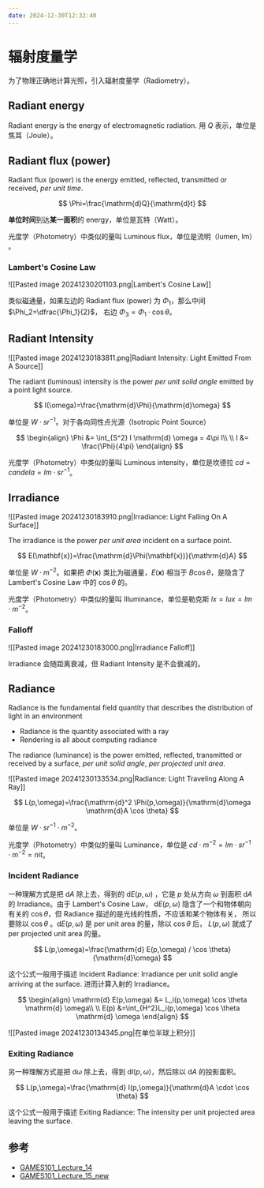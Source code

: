 ```yaml
---
date: 2024-12-30T12:32:40
---
```


# 辐射度量学

为了物理正确地计算光照，引入辐射度量学（Radiometry）。

## Radiant energy

Radiant energy is the energy of electromagnetic radiation. 用 $Q$ 表示，单位是焦耳（Joule）。

## Radiant flux (power)

Radiant flux (power) is the energy emitted, reflected, transmitted or received, *per unit time*.

$$
\Phi=\frac{\mathrm{d}Q}{\mathrm{d}t}
$$

**单位时间**到达**某一面积**的 energy，单位是瓦特（Watt）。

光度学（Photometry）中类似的量叫 Luminous flux，单位是流明（lumen, lm） 。

### Lambert's Cosine Law

![[Pasted image 20241230201103.png|Lambert's Cosine Law]]

类似磁通量，如果左边的 Radiant flux (power) 为 $\Phi_1$，那么中间 $\Phi_2=\dfrac{\Phi_1}{2}$， 右边 $\Phi_3 = \Phi_1 \cdot \cos \theta$。

## Radiant Intensity

![[Pasted image 20241230183811.png|Radiant Intensity: Light Emitted From A Source]]

The radiant (luminous) intensity is the power *per unit solid angle* emitted by a point light source.

$$
I(\omega)=\frac{\mathrm{d}\Phi}{\mathrm{d}\omega}
$$

单位是 $W \cdot sr^{-1}$。对于各向同性点光源（Isotropic Point Source）

$$
\begin{align}
\Phi &= \int_{S^2} I \mathrm{d} \omega = 4\pi I\\
\\
I &= \frac{\Phi}{4\pi}
\end{align}
$$

光度学（Photometry）中类似的量叫 Luminous intensity，单位是坎德拉 $cd = candela = lm \cdot sr^{-1}$。

## Irradiance

![[Pasted image 20241230183910.png|Irradiance: Light Falling On A Surface]]

The irradiance is the power *per unit area* incident on a surface point.

$$
E(\mathbf{x})=\frac{\mathrm{d}\Phi(\mathbf{x})}{\mathrm{d}A}
$$

单位是 $W \cdot m^{-2}$。如果把 $\Phi(\mathbf{x})$ 类比为磁通量，$E(\mathbf{x})$ 相当于 $B \cos \theta$，是隐含了 Lambert's Cosine Law 中的 $\cos \theta$ 的。

光度学（Photometry）中类似的量叫 Illuminance，单位是勒克斯 $lx=lux=lm \cdot m^{-2}$。

### Falloff

![[Pasted image 20241230183000.png|Irradiance Falloff]]

Irradiance 会随距离衰减，但 Radiant Intensity 是不会衰减的。

## Radiance

Radiance is the fundamental field quantity that describes the distribution of light in an environment

- Radiance is the quantity associated with a ray
- Rendering is all about computing radiance

The radiance (luminance) is the power emitted, reflected, transmitted or received by a surface, *per unit solid angle*, *per projected unit area*.

![[Pasted image 20241230133534.png|Radiance: Light Traveling Along A Ray]]

$$
L(p,\omega)=\frac{\mathrm{d}^2 \Phi(p,\omega)}{\mathrm{d}\omega \mathrm{d}A \cos \theta}
$$

单位是 $W \cdot sr^{-1} \cdot m^{-2}$。

光度学（Photometry）中类似的量叫 Luminance，单位是 $cd \cdot m^{-2} = lm \cdot sr^{-1} \cdot m^{-2} = nit$。

### Incident Radiance

一种理解方式是把 $\mathrm{d}A$ 除上去，得到的 $\mathrm{d} E(p,\omega)$ ，它是 $p$ 处从方向 $\omega$ 到面积 $\mathrm{d}A$ 的 Irradiance。由于 Lambert's Cosine Law， $\mathrm{d}E(p,\omega)$ 隐含了一个和物体朝向有关的 $\cos \theta$，但 Radiance 描述的是光线的性质，不应该和某个物体有关， 所以要除以 $\cos \theta$ 。$\mathrm{d}E(p,\omega)$ 是 per unit area 的量，除以 $\cos \theta$ 后， $L(p,\omega)$ 就成了 per projected unit area 的量。

$$
L(p,\omega)=\frac{\mathrm{d} E(p,\omega) / \cos \theta}{\mathrm{d}\omega}
$$

这个公式一般用于描述 Incident Radiance: Irradiance per unit solid angle arriving at the surface. 进而计算入射的 Irradiance。

$$
\begin{align}
\mathrm{d} E(p,\omega) &= L_i(p,\omega) \cos \theta \mathrm{d} \omega\\
\\
E(p) &=\int_{H^2}L_i(p,\omega) \cos \theta \mathrm{d} \omega
\end{align}
$$

![[Pasted image 20241230134345.png|在单位半球上积分]]

### Exiting Radiance

另一种理解方式是把 $\mathrm{d}\omega$ 除上去，得到 $\mathrm{d}I(p,\omega)$，然后除以 $\mathrm{d}A$ 的投影面积。

$$
L(p,\omega)=\frac{\mathrm{d} I(p,\omega)}{\mathrm{d}A \cdot \cos \theta}
$$

这个公式一般用于描述 Exiting Radiance: The intensity per unit projected area leaving the surface.

## 参考

- [GAMES101_Lecture_14](https://sites.cs.ucsb.edu/~lingqi/teaching/resources/GAMES101_Lecture_14.pdf)
- [GAMES101_Lecture_15_new](https://sites.cs.ucsb.edu/~lingqi/teaching/resources/GAMES101_Lecture_15.pdf)

